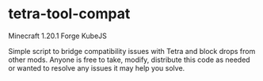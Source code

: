 # tetra-tool-compat

Minecraft 1.20.1 Forge KubeJS

Simple script to bridge compatibility issues with Tetra and block drops from other mods. Anyone is free to take, modify, distribute this code as needed or wanted to resolve any issues it may help you solve. 
